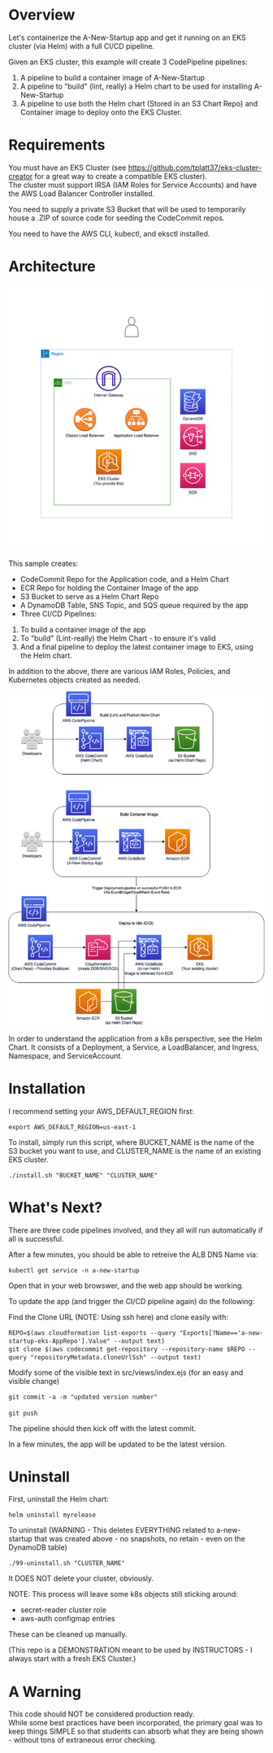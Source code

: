 # Overview

Let's containerize the A-New-Startup app and get it running on an EKS cluster (via Helm) with a full CI/CD pipeline.

Given an EKS cluster, this example will create 3 CodePipeline pipelines:

1. A pipeline to build a container image of A-New-Startup
2. A pipeline to "build" (lint, really) a Helm chart to be used for installing A-New-Startup
3. A pipeline to use both the Helm chart (Stored in an S3 Chart Repo) and Container image to deploy onto the EKS Cluster.

# Requirements

You must have an EKS Cluster (see https://github.com/tplatt37/eks-cluster-creator for a great way to create a compatible EKS cluster).  
The cluster must support IRSA (IAM Roles for Service Accounts) and have the AWS Load Balancer Controller installed.

You need to supply a private S3 Bucket that will be used to temporarily house a .ZIP of source code for seeding the CodeCommit repos.

You need to have the AWS CLI, kubectl, and eksctl installed.

# Architecture

![Diagram - A-new-startup-EKS architecture](/diagrams/aws-a-new-startup-eks-arch.png)

This sample creates:

* CodeCommit Repo for the Application code, and a Helm Chart
* ECR Repo for holding the Container Image of the app
* S3 Bucket to serve as a Helm Chart Repo 
* A DynamoDB Table, SNS Topic, and SQS queue required by the app
* Three CI/CD Pipelines:
1. To build a container image of the app
2. To "build" (Lint-really) the Helm Chart - to ensure it's valid
3. And a final pipeline to deploy the latest container image to EKS, using the Helm chart.

In addition to the above, there are various IAM Roles, Policies, and Kubernetes objects created as needed.

![Diagram - A-new-startup-EKS pipelines](/diagrams/aws-a-new-startup-eks-pipelines.png)


In order to understand the application from a k8s perspective, see the Helm Chart. It consists of a Deployment, a Service, a LoadBalancer, and Ingress, Namespace, and ServiceAccount.

# Installation

I recommend setting your AWS_DEFAULT_REGION first:

```
export AWS_DEFAULT_REGION=us-east-1
```

To install, simply run this script, where BUCKET_NAME is the name of the S3 bucket you want to use, and CLUSTER_NAME is the name of an existing EKS cluster.

```
./install.sh "BUCKET_NAME" "CLUSTER_NAME"
```

# What's Next?

There are three code pipelines involved, and they all will run automatically if all is successful.

After a few minutes, you should be able to retreive the ALB DNS Name via:

```
kubectl get service -n a-new-startup
```

Open that in your web browswer, and the web app should be working.

To update the app (and trigger the CI/CD pipeline again) do the following:

Find the Clone URL (NOTE: Using ssh here) and clone easily with:
```
REPO=$(aws cloudformation list-exports --query "Exports[?Name=='a-new-startup-eks-AppRepo'].Value" --output text)
git clone $(aws codecommit get-repository --repository-name $REPO --query "repositoryMetadata.cloneUrlSsh" --output text)         
```

Modify some of the visible text in src/views/index.ejs (for an easy and visible change)

```
git commit -a -m "updated version number"

git push
```
The pipeline should then kick off with the latest commit.

In a few minutes, the app will be updated to be the latest version.

# Uninstall

First, uninstall the Helm chart:
```
helm uninstall myrelease
```

To uninstall (WARNING - This deletes EVERYTHING related to a-new-startup that was created above - no snapshots, no retain - even on the DynamoDB table)

```
./99-uninstall.sh "CLUSTER_NAME"
```

It DOES NOT delete your cluster, obviously.

NOTE: This process will leave some k8s objects still sticking around:
* secret-reader cluster role
* aws-auth configmap entries

These can be cleaned up manually.

(This repo is a DEMONSTRATION meant to be used by INSTRUCTORS - I always start with a fresh EKS Cluster.)

# A Warning

This code should NOT be considered production ready.  
While some best practices have been incorporated, the primary goal was to keep things SIMPLE so that students can absorb what they are being shown - without tons of extraneous error checking.

